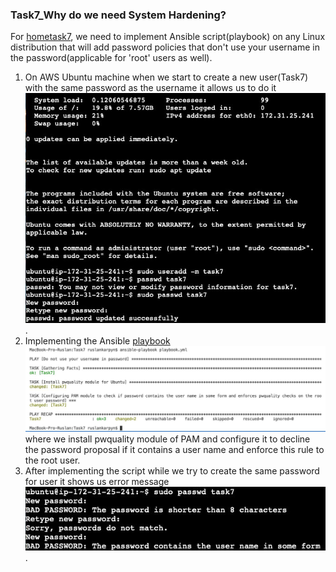 ### Task7_Why do we need System Hardening?

For [hometask7](https://docs.google.com/presentation/d/1dWpGENLxnHXEjVzua42dJnQ-B1dsiRdzCTLU_9OJNn4/edit#slide=id.p7), we need to implement Ansible script(playbook) on any Linux distribution that will add password policies that don't use your username in the password(applicable for 'root' users as well).  
1. On AWS Ubuntu machine when we start to create a new user(Task7) with the same password as the username it allows us to do it ![allow us](https://github.com/Heckfy05/Heckfy05/blob/main/11.jpeg?raw=true).
2. Implementing the Ansible [playbook](https://github.com/Heckfy05/Task7/blob/main/playbook.yml) ![playbook](https://github.com/Heckfy05/Heckfy05/blob/main/33.jpeg?raw=true) where we install pwquality module of PAM and configure it to decline the password proposal if it contains a user name and enforce this rule to the root user.
3. After implementing the script while we try to create the same password for user it shows us error message ![error message](https://github.com/Heckfy05/Heckfy05/blob/main/22.jpeg?raw=true). 
